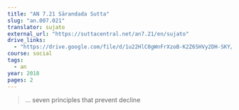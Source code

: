 ```yaml
---
title: "AN 7.21 Sārandada Sutta"
slug: "an.007.021"
translator: sujato
external_url: "https://suttacentral.net/an7.21/en/sujato"
drive_links:
  - "https://drive.google.com/file/d/1u22HlC0gWnFrXzoB-K2Z6SHVy2DH-SKY/view?usp=drivesdk"
course: social
tags:
  - an
year: 2018
pages: 2
---
```


> … seven principles that prevent decline

<!---->
